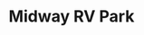 ---
photo_name: /img/Midway-RV.jpg
photo_alt: Midway RV Park in Coos Bay, OR
title: Midway RV Park
property_name: Midway RV Park
property_category: '2'
address:
  street: 92478 Cape Arago Highway
  street2: 
  city: Coos Bay
  state: OR
  zip: '97420'
phone_toll_free: 
phone_local: 541-888-9300
units: '59'
cost: '1'
property_description: >-
  Midway between Coos Bay & Charleston on Cape Arago Hwy. Cozy & quiet with large sites, immaculate private restrooms & beautiful landscaping. Full Hookups, Dump Station, WiFi, Handicap Accessible, Pets OK, Laundry. Good Sam, Military, & AAA Discounts.
website: ''
amenityList: 
  - amenitySelect: '5'
  - amenitySelect: '6'
  - amenitySelect: '9'
---